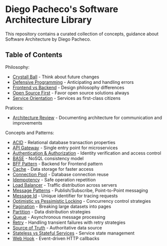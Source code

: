 # Diego Pacheco's Software Architecture Library

This repository contains a curated collection of concepts, guidance about Software Architecture by Diego Pacheco.

## Table of Contents

Philosophy:
- [Crystall Ball](CRYSTAL_BALL.md) - Think about future changes
- [Defensive Programming](DEFENSIVE.md) - Anticipating and handling errors
- [Frontend vs Backend](FRONTEND_VS_BACKEND.md) - Design philosophy differences
- [Open Source First](OSS.md) - Favor open source solutions always
- [Service Orientation](SO.md) - Services as first-class citizens

Pratices:
- [Architecture Review](ARCH_REVIEW.md) - Documenting architecture for communication and improvements

Concepts and Patterns:
- [ACID](ACID.md) - Relational database transaction properties
- [API Gateway](API_GATEWAY.md) - Single entry point for microservices
- [Authentication & Authorization](AUTHENT.md) - Identity verification and access control
- [BASE](BASE.md) - NoSQL consistency model
- [BFF Pattern](BFF_PATTERN.md) - Backend for Frontend pattern
- [Cache](CACHE.md) - Data storage for faster access
- [Connection Pool](CONNECTION_POOL.md) - Database connection reuse
- [Idempotency](IDEMPOTENCY.md) - Safe operation repetition
- [Load Balancer](LB.md) - Traffic distribution across servers
- [Message Patterns](MESSAGE_PATTERNS.md) - Publish/Subscribe, Point-to-Point messaging
- [Message Id](MESSAGE_ID.md) - Unique identifier for tracing requests
- [Optimistic vs Pessimistic Locking](OPLOCKING.md) - Concurrency control strategies
- [Pagination](PAGINATION.md) - Breaking large datasets into pages
- [Partition](PARTITION.md) - Data distribution strategies
- [Queue](QUEUE.md) - Asynchronous message processing
- [Retry](RETRY.md) - Handling transient failures with retry strategies
- [Source of Truth](SOURCE_OF_TRUTH.md) - Authoritative data source
- [Stateless vs Stateful Services](STATELESS_VS_STATEFULL_SVC.md) - Service state management
- [Web Hook](WEB_HOOK.md) - Event-driven HTTP callbacks